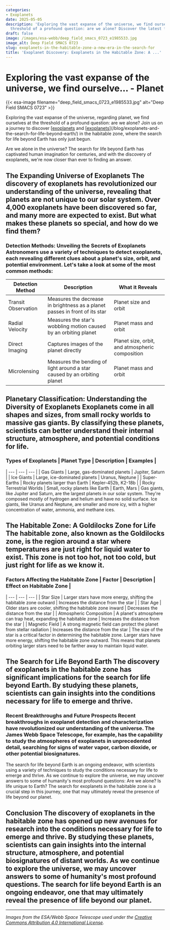 ```yaml
---
categories:
- Exoplanets
date: 2025-05-05
description: 'Exploring the vast expanse of the universe, we find ourselves at the
  threshold of a profound question: are we alone? Discover the latest findings.'
draft: false
image: /images/esa-webb/deep_field_smacs_0723_e1985533.jpg
image_alt: Deep Field SMACS 0723
slug: exoplanets-in-the-habitable-zone-a-new-era-in-the-search-for
title: 'Exoplanet Discovery: Exoplanets in the Habitable Zone: A ...'
---
```


# Exploring the vast expanse of the universe, we find ourselve... - Planet
{{< esa-image filename="deep_field_smacs_0723_e1985533.jpg" alt="Deep Field SMACS 0723" >}}



Exploring the vast expanse of the universe, regarding planet, we find ourselves at the threshold of a profound question: are we alone? Join us on a journey to discover [[exoplanets](/blog/exoplanets-and-the-habitable-zone-galaxies) and [[exoplanets](/blog/the-cosmic-dance-of-exoplanets-and-habitable-zones)](/blog/exoplanets-and-the-search-for-life-beyond-earth/) in the habitable zone, where the search for life beyond Earth has only just begun.

Are we alone in the universe? The search for life beyond Earth has captivated human imagination for centuries, and with the discovery of exoplanets, we're now closer than ever to finding an answer.

 ## The Expanding Universe of Exoplanets The discovery of exoplanets has revolutionized our understanding of the universe, revealing that planets are not unique to our solar system. Over 4,000 exoplanets have been discovered so far, and many more are expected to exist. But what makes these planets so special, and how do we find them?

 ### Detection Methods: Unveiling the Secrets of Exoplanets Astronomers use a variety of techniques to detect exoplanets, each revealing different clues about a planet's size, orbit, and potential environment. Let's take a look at some of the most common methods:

 | **Detection Method** | **Description** | **What it Reveals** |
| --- | --- | --- |
| Transit Observation | Measures the decrease in brightness as a planet passes in front of its star | Planet size and orbit |
| Radial Velocity | Measures the star's wobbling motion caused by an orbiting planet | Planet mass and orbit |
| Direct Imaging | Captures images of the planet directly | Planet size, orbit, and atmospheric composition |
| Microlensing | Measures the bending of light around a star caused by an orbiting planet | Planet mass and orbit | Transit observation, for example, has been instrumental in discovering thousands of exoplanets. By measuring the decrease in brightness as a planet passes in front of its star, scientists can determine the planet's size and orbit. Radial velocity, on the other hand, measures the star's wobbling motion caused by an orbiting planet, revealing the planet's mass and orbit.

 ## Planetary Classification: Understanding the Diversity of Exoplanets Exoplanets come in all shapes and sizes, from small rocky worlds to massive gas giants. By classifying these planets, scientists can better understand their internal structure, atmosphere, and potential conditions for life.

 ### Types of Exoplanets | **Planet Type** | **Description** | **Examples** |
| --- | --- | --- |
| Gas Giants | Large, gas-dominated planets | Jupiter, Saturn |
| Ice Giants | Large, ice-dominated planets | Uranus, Neptune |
| Super-Earths | Rocky planets larger than Earth | Kepler-452b, K2-18b |
| Rocky Terrestrial Worlds | Small, rocky planets like Earth | Earth, Mars | Gas giants, like Jupiter and Saturn, are the largest planets in our solar system. They're composed mostly of hydrogen and helium and have no solid surface. Ice giants, like Uranus and Neptune, are smaller and more icy, with a higher concentration of water, ammonia, and methane ices.

 ## The Habitable Zone: A Goldilocks Zone for Life The habitable zone, also known as the Goldilocks zone, is the region around a star where temperatures are just right for liquid water to exist. This zone is not too hot, not too cold, but just right for life as we know it.

 ### Factors Affecting the Habitable Zone | **Factor** | **Description** | **Effect on Habitable Zone** |
| --- | --- | --- |
| Star Size | Larger stars have more energy, shifting the habitable zone outward | Increases the distance from the star |
| Star Age | Older stars are cooler, shifting the habitable zone inward | Decreases the distance from the star |
| Atmospheric Composition | A planet's atmosphere can trap heat, expanding the habitable zone | Increases the distance from the star |
| Magnetic Field | A strong magnetic field can protect the planet from stellar radiation | Increases the distance from the star | The size of the star is a critical factor in determining the habitable zone. Larger stars have more energy, shifting the habitable zone outward. This means that planets orbiting larger stars need to be farther away to maintain liquid water.

 ## The Search for Life Beyond Earth The discovery of exoplanets in the habitable zone has significant implications for the search for life beyond Earth. By studying these planets, scientists can gain insights into the conditions necessary for life to emerge and thrive.

 ### Recent Breakthroughs and Future Prospects Recent breakthroughs in exoplanet detection and characterization have revolutionized our understanding of the universe. The James Webb Space Telescope, for example, has the capability to study the atmospheres of exoplanets in unprecedented detail, searching for signs of water vapor, carbon dioxide, or other potential biosignatures.

 The search for life beyond Earth is an ongoing endeavor, with scientists using a variety of techniques to study the conditions necessary for life to emerge and thrive. As we continue to explore the universe, we may uncover answers to some of humanity's most profound questions: Are we alone? Is life unique to Earth? The search for exoplanets in the habitable zone is a crucial step in this journey, one that may ultimately reveal the presence of life beyond our planet.

 ## Conclusion The discovery of exoplanets in the habitable zone has opened up new avenues for research into the conditions necessary for life to emerge and thrive. By studying these planets, scientists can gain insights into the internal structure, atmosphere, and potential biosignatures of distant worlds. As we continue to explore the universe, we may uncover answers to some of humanity's most profound questions. The search for life beyond Earth is an ongoing endeavor, one that may ultimately reveal the presence of life beyond our planet.

---

*Images from the ESA/Webb Space Telescope used under the [Creative Commons Attribution 4.0 International License](https://creativecommons.org/licenses/by/4.0).*